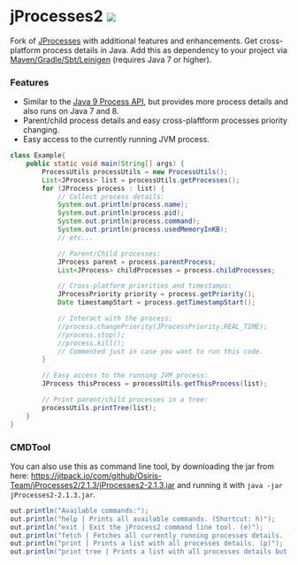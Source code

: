 # jProcesses2 [![](https://jitpack.io/v/Osiris-Team/jProcesses2.svg)](https://jitpack.io/#Osiris-Team/jProcesses2)
Fork of [JProcesses](https://github.com/profesorfalken/jProcesses) with additional features and enhancements. Get cross-platform process details in Java.
Add this as dependency to your project via [Maven/Gradle/Sbt/Leinigen](https://jitpack.io/#Osiris-Team/jProcesses2/LATEST) (requires Java 7 or higher).

### Features
- Similar to the [Java 9 Process API](https://docs.oracle.com/javase/9/docs/api/java/lang/Process.html), but provides more process details and also runs on Java 7 and 8.
- Parent/child process details and easy cross-plaftform processes priority changing.
- Easy access to the currently running JVM process.
```java
class Example{
    public static void main(String[] args) {
        ProcessUtils processUtils = new ProcessUtils();
        List<JProcess> list = processUtils.getProcesses();
        for (JProcess process : list) {
            // Collect process details:
            System.out.println(process.name);
            System.out.println(process.pid);
            System.out.println(process.command);
            System.out.println(process.usedMemoryInKB);
            // etc...

            // Parent/Child processes:
            JProcess parent = process.parentProcess;
            List<JProcess> childProcesses = process.childProcesses;

            // Cross-platform priorities and timestamps: 
            JProcessPriority priority = process.getPriority();
            Date timestampStart = process.getTimestampStart();

            // Interact with the process:
            //process.changePriority(JProcessPriority.REAL_TIME);
            //process.stop();
            //process.kill();
            // Commented just in case you want to run this code.
        }

        // Easy access to the running JVM process:
        JProcess thisProcess = processUtils.getThisProcess(list);

        // Print parent/child processes in a tree:
        processUtils.printTree(list);
    }
}
```
### CMDTool
You can also use this as command line tool, by downloading the jar from here: https://jitpack.io/com/github/Osiris-Team/jProcesses2/2.1.3/jProcesses2-2.1.3.jar 
and running it with `java -jar jProcesses2-2.1.3.jar`.
```java
out.println("Available commands:");
out.println("help | Prints all available commands. (Shortcut: h)");
out.println("exit | Exit the jProcess2 command line tool. (e)");
out.println("fetch | Fetches all currently running processes details. (f)");
out.println("print | Prints a list with all processes details. (p)");
out.println("print tree | Prints a list with all processes details but also their parent/child relations. (pt)");
```
